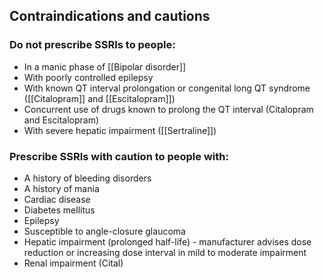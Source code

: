 ## Contraindications and cautions
### Do not prescribe SSRIs to people:
- In a manic phase of [[Bipolar disorder]]
- With poorly controlled epilepsy
- With known QT interval prolongation or congenital long QT syndrome ([[Citalopram]] and [[Escitalopram]])
- Concurrent use of drugs known to prolong the QT interval (Citalopram and Escitalopram)
- With severe hepatic impairment ([[Sertraline]])

### Prescribe SSRIs with caution to people with:
- A history of bleeding disorders
- A history of mania
- Cardiac disease
- Diabetes mellitus
- Epilepsy
- Susceptible to angle-closure glaucoma
- Hepatic impairment (prolonged half-life) - manufacturer advises dose reduction or increasing dose interval in mild to moderate impairment
- Renal impairment (Cital)